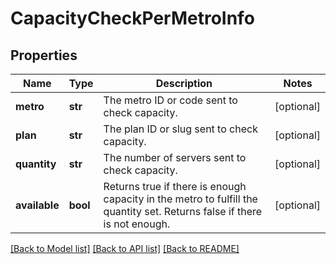 # CapacityCheckPerMetroInfo


## Properties
Name | Type | Description | Notes
------------ | ------------- | ------------- | -------------
**metro** | **str** | The metro ID or code sent to check capacity. | [optional] 
**plan** | **str** | The plan ID or slug sent to check capacity. | [optional] 
**quantity** | **str** | The number of servers sent to check capacity. | [optional] 
**available** | **bool** | Returns true if there is enough capacity in the metro to fulfill the quantity set. Returns false if there is not enough. | [optional] 

[[Back to Model list]](../README.md#documentation-for-models) [[Back to API list]](../README.md#documentation-for-api-endpoints) [[Back to README]](../README.md)


